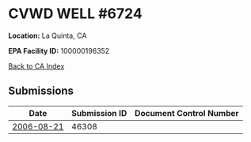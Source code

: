 # CVWD WELL #6724

**Location:** La Quinta, CA

**EPA Facility ID:** 100000196352

[Back to CA Index](../../index.md)

## Submissions

| Date | Submission ID | Document Control Number |
|------|--------------|-------------------------|
| [2006-08-21](submissions/46308.md) | 46308 |  |
